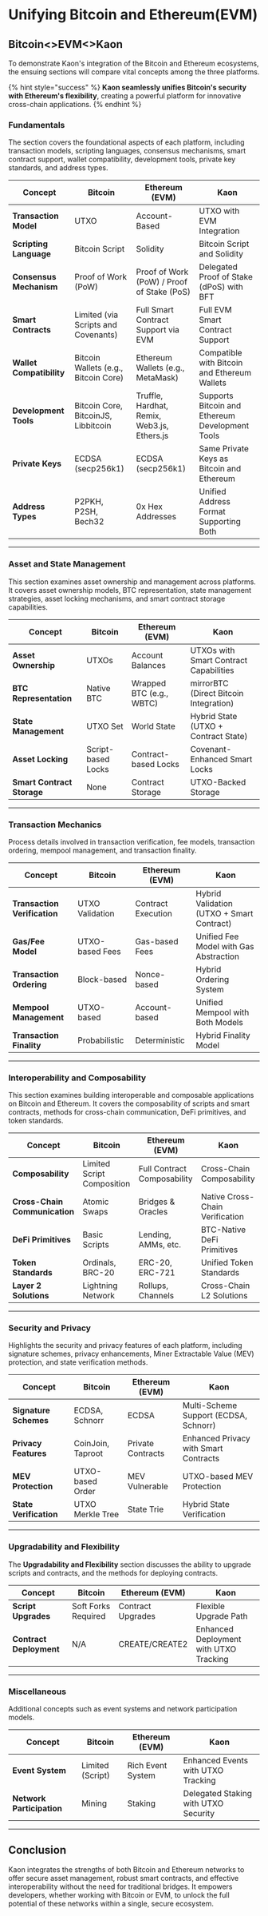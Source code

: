 # Unifying Bitcoin and Ethereum(EVM)

## Bitcoin<>EVM<>Kaon

To demonstrate Kaon's integration of the Bitcoin and Ethereum ecosystems, the ensuing sections will compare vital concepts among the three platforms.&#x20;

{% hint style="success" %}
**Kaon seamlessly unifies Bitcoin's security with Ethereum's flexibility**, creating a powerful platform for innovative cross-chain applications.&#x20;
{% endhint %}

### Fundamentals

The section covers the foundational aspects of each platform, including transaction models, scripting languages, consensus mechanisms, smart contract support, wallet compatibility, development tools, private key standards, and address types.&#x20;

| **Concept**              | **Bitcoin**                          | **Ethereum (EVM)**                          | **Kaon**                                        |
| ------------------------ | ------------------------------------ | ------------------------------------------- | ----------------------------------------------- |
| **Transaction Model**    | UTXO                                 | Account-Based                               | UTXO with EVM Integration                       |
| **Scripting Language**   | Bitcoin Script                       | Solidity                                    | Bitcoin Script and Solidity                     |
| **Consensus Mechanism**  | Proof of Work (PoW)                  | Proof of Work (PoW) / Proof of Stake (PoS)  | Delegated Proof of Stake (dPoS) with BFT        |
| **Smart Contracts**      | Limited (via Scripts and Covenants)  | Full Smart Contract Support via EVM         | Full EVM Smart Contract Support                 |
| **Wallet Compatibility** | Bitcoin Wallets (e.g., Bitcoin Core) | Ethereum Wallets (e.g., MetaMask)           | Compatible with Bitcoin and Ethereum Wallets    |
| **Development Tools**    | Bitcoin Core, BitcoinJS, Libbitcoin  | Truffle, Hardhat, Remix, Web3.js, Ethers.js | Supports Bitcoin and Ethereum Development Tools |
| **Private Keys**         | ECDSA (secp256k1)                    | ECDSA (secp256k1)                           | Same Private Keys as Bitcoin and Ethereum       |
| **Address Types**        | P2PKH, P2SH, Bech32                  | 0x Hex Addresses                            | Unified Address Format Supporting Both          |

***

### Asset and State Management

This section examines asset ownership and management across platforms. It covers asset ownership models, BTC representation, state management strategies, asset locking mechanisms, and smart contract storage capabilities.

| **Concept**                | **Bitcoin**        | **Ethereum (EVM)**       | **Kaon**                               |
| -------------------------- | ------------------ | ------------------------ | -------------------------------------- |
| **Asset Ownership**        | UTXOs              | Account Balances         | UTXOs with Smart Contract Capabilities |
| **BTC Representation**     | Native BTC         | Wrapped BTC (e.g., WBTC) | mirrorBTC (Direct Bitcoin Integration) |
| **State Management**       | UTXO Set           | World State              | Hybrid State (UTXO + Contract State)   |
| **Asset Locking**          | Script-based Locks | Contract-based Locks     | Covenant-Enhanced Smart Locks          |
| **Smart Contract Storage** | None               | Contract Storage         | UTXO-Backed Storage                    |

***

### Transaction Mechanics

Process details involved in transaction verification, fee models, transaction ordering, mempool management, and transaction finality.&#x20;

| **Concept**                  | **Bitcoin**     | **Ethereum (EVM)** | **Kaon**                                  |
| ---------------------------- | --------------- | ------------------ | ----------------------------------------- |
| **Transaction Verification** | UTXO Validation | Contract Execution | Hybrid Validation (UTXO + Smart Contract) |
| **Gas/Fee Model**            | UTXO-based Fees | Gas-based Fees     | Unified Fee Model with Gas Abstraction    |
| **Transaction Ordering**     | Block-based     | Nonce-based        | Hybrid Ordering System                    |
| **Mempool Management**       | UTXO-based      | Account-based      | Unified Mempool with Both Models          |
| **Transaction Finality**     | Probabilistic   | Deterministic      | Hybrid Finality Model                     |

***

### Interoperability and Composability

This section examines building interoperable and composable applications on Bitcoin and Ethereum. It covers the composability of scripts and smart contracts, methods for cross-chain communication, DeFi primitives, and token standards.

| **Concept**                   | **Bitcoin**                | **Ethereum (EVM)**          | **Kaon**                        |
| ----------------------------- | -------------------------- | --------------------------- | ------------------------------- |
| **Composability**             | Limited Script Composition | Full Contract Composability | Cross-Chain Composability       |
| **Cross-Chain Communication** | Atomic Swaps               | Bridges & Oracles           | Native Cross-Chain Verification |
| **DeFi Primitives**           | Basic Scripts              | Lending, AMMs, etc.         | BTC-Native DeFi Primitives      |
| **Token Standards**           | Ordinals, BRC-20           | ERC-20, ERC-721             | Unified Token Standards         |
| **Layer 2 Solutions**         | Lightning Network          | Rollups, Channels           | Cross-Chain L2 Solutions        |

***

### Security and Privacy

Highlights the security and privacy features of each platform, including signature schemes, privacy enhancements, Miner Extractable Value (MEV) protection, and state verification methods.&#x20;

| **Concept**            | **Bitcoin**       | **Ethereum (EVM)** | **Kaon**                              |
| ---------------------- | ----------------- | ------------------ | ------------------------------------- |
| **Signature Schemes**  | ECDSA, Schnorr    | ECDSA              | Multi-Scheme Support (ECDSA, Schnorr) |
| **Privacy Features**   | CoinJoin, Taproot | Private Contracts  | Enhanced Privacy with Smart Contracts |
| **MEV Protection**     | UTXO-based Order  | MEV Vulnerable     | UTXO-based MEV Protection             |
| **State Verification** | UTXO Merkle Tree  | State Trie         | Hybrid State Verification             |

***

### Upgradability and Flexibility

The **Upgradability and Flexibility** section discusses the ability to upgrade scripts and contracts, and the methods for deploying contracts.&#x20;

| **Concept**             | **Bitcoin**         | **Ethereum (EVM)** | **Kaon**                               |
| ----------------------- | ------------------- | ------------------ | -------------------------------------- |
| **Script Upgrades**     | Soft Forks Required | Contract Upgrades  | Flexible Upgrade Path                  |
| **Contract Deployment** | N/A                 | CREATE/CREATE2     | Enhanced Deployment with UTXO Tracking |

***

### Miscellaneous

Additional concepts such as event systems and network participation models.&#x20;

| **Concept**               | **Bitcoin**      | **Ethereum (EVM)** | **Kaon**                             |
| ------------------------- | ---------------- | ------------------ | ------------------------------------ |
| **Event System**          | Limited (Script) | Rich Event System  | Enhanced Events with UTXO Tracking   |
| **Network Participation** | Mining           | Staking            | Delegated Staking with UTXO Security |

***

## Conclusion

Kaon integrates the strengths of both Bitcoin and Ethereum networks to offer secure asset management, robust smart contracts, and effective interoperability without the need for traditional bridges. It empowers developers, whether working with Bitcoin or EVM, to unlock the full potential of these networks within a single, secure ecosystem.
